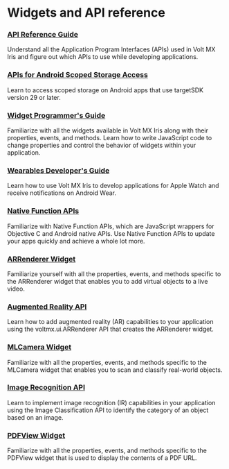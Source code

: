 # Widgets and API reference

### [API Reference Guide](../../../Iris/iris_api_dev_guide/content/introduction.md)
Understand all the Application Program Interfaces (APIs) used in Volt MX Iris and figure out which APIs to use while developing applications.

### [APIs for Android Scoped Storage Access](../../../Iris/iris_api_dev_guide/content/voltmx.io.filesystem_functions.md)
Learn to access scoped storage on Android apps that use targetSDK version 29 or later.

### [Widget Programmer's Guide](../../../Iris/iris_widget_prog_guide/Content/Overview.md)
Familiarize with all the widgets available in Volt MX Iris along with their properties, events, and methods. Learn how to write JavaScript code to change properties and control the behavior of widgets within your application.

### [Wearables Developer's Guide](../../../Iris/iris_wearables_dev_guide/content/hom.md.md)
Learn how to use Volt MX Iris to develop applications for Apple Watch and receive notifications on Android Wear.

### [Native Function APIs](../../../Iris/iris_nf_api_dev_guide/content/native_function.md)
Familiarize with Native Function APIs, which are JavaScript wrappers for Objective C and Android native APIs. Use Native Function APIs to update your apps quickly and achieve a whole lot more.

### [ARRenderer Widget](../../../Iris/iris_widget_prog_guide/Content/ARRenderer.md)
Familiarize yourself with all the properties, events, and methods specific to the ARRenderer widget that enables you to add virtual objects to a live video.

### [Augmented Reality API](../../../Iris/iris_api_dev_guide/content/voltmx.ui_functions.md)
Learn how to add augmented reality (AR) capabilities to your application using the voltmx.ui.ARRenderer API that creates the ARRenderer widget.

### [MLCamera Widget](../../../Iris/iris_widget_prog_guide/Content/MLCamera.md)
Familiarize with all the properties, events, and methods specific to the MLCamera widget that enables you to scan and classify real-world objects.

### [Image Recognition API](../../../Iris/iris_api_dev_guide/content/imageclassificationapi.md)
Learn to implement image recognition (IR) capabilities in your application using the Image Classification API to identify the category of an object based on an image.

### [PDFView Widget](../../../Iris/iris_widget_prog_guide/Content/PDFView.md)
Familiarize with all the properties, events, and methods specific to the PDFView widget that is used to display the contents of a PDF URL.

